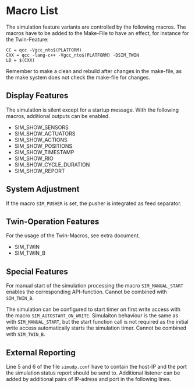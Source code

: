 # Macro List #
The simulation feature variants are controlled by the following macros. The macros have to be added to the Make-File to have an effect, for instance for the Twin-Feature:

```
CC = qcc -Vgcc_nto$(PLATFORM)
CXX = qcc -lang-c++ -Vgcc_nto$(PLATFORM) -DSIM_TWIN 
LD = $(CXX)
```

Remember to make a clean and rebuild after changes in the make-file, as the make system does not check the make-file for changes.

## Display Features ##
The simulation is silent except for a startup message. With the following macros, additional outputs can be enabled.

- SIM\_SHOW\_SENSORS
- SIM\_SHOW\_ACTUATORS
- SIM\_SHOW\_ACTIONS
- SIM\_SHOW\_POSITIONS
- SIM\_SHOW\_TIMESTAMP
- SIM\_SHOW\_RIO
- SIM\_SHOW\_CYCLE\_DURATION
- SIM\_SHOW\_REPORT

## System Adjustment ##
If the macro `SIM_PUSHER` is set, the pusher is integrated as feed separator.

## Twin-Operation Features ##
For the usage of the Twin-Macros, see extra document.

- SIM\_TWIN
- SIM\_TWIN\_B

## Special Features ##
For manual start of the simulation processing the macro `SIM_MANUAL_START` enables the corresponding API-function. Cannot be combined with `SIM_TWIN_B`.

The simulation can be configured to start timer on first write access with the macro `SIM_AUTOSTART_ON_WRITE`. Simulaiton behaviour is the same as with `SIM_MANUAL_START`, but the start function call is not required as the initial write access automatically starts the simulation timer. Cannot be combined with `SIM_TWIN_B`.

## External Reporting ##

Line 5 and 6 of the file `simudp.conf` have to contain the host-IP and the port the simulation status report should be send to. Additional listener can be added by additional pairs of IP-adress and port in the following lines.

